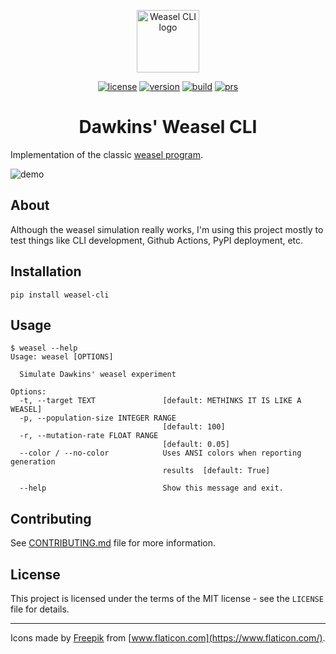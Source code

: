 <p align="center"><a href="https://pypi.org/project/weasel-cli/" target="_blank" rel="noopener noreferrer"><img width="100" src="https://raw.githubusercontent.com/wdsrocha/weasel-cli/master/logo.svg" alt="Weasel CLI logo"></a></p>

<p align="center">
  <a href="https://github.com/wdsrocha/weasel-cli/blob/master/LICENSE"><img src="https://img.shields.io/github/license/wdsrocha/weasel-cli?color=blue" alt="license"></a>
  <a href="https://pypi.org/project/weasel-cli/"><img src="https://img.shields.io/pypi/v/weasel-cli" alt="version"></a>
  <a href="https://github.com/wdsrocha/weasel-cli/actions?query=workflow%3Abuild"><img src="https://img.shields.io/github/workflow/status/wdsrocha/weasel-cli/build" alt="build"></a>
  <a href="https://github.com/wdsrocha/weasel-cli/blob/master/CONTRIBUTING.md"><img src="https://img.shields.io/badge/PRs-welcome-brightgreen" alt="prs"></a>
</p>

<h1 align="center">Dawkins' Weasel CLI</h1>

Implementation of the classic [weasel program](https://en.wikipedia.org/wiki/Weasel_program).

![demo](https://raw.githubusercontent.com/wdsrocha/weasel-cli/master/cli_demo.png)

## About

Although the weasel simulation really works, I'm using this project mostly to test things like CLI development, Github Actions, PyPI deployment, etc.

## Installation

`pip install weasel-cli`

## Usage

```
$ weasel --help
Usage: weasel [OPTIONS]

  Simulate Dawkins' weasel experiment

Options:
  -t, --target TEXT               [default: METHINKS IT IS LIKE A WEASEL]
  -p, --population-size INTEGER RANGE
                                  [default: 100]
  -r, --mutation-rate FLOAT RANGE
                                  [default: 0.05]
  --color / --no-color            Uses ANSI colors when reporting generation
                                  results  [default: True]

  --help                          Show this message and exit.
```

## Contributing

See [CONTRIBUTING.md](https://github.com/wdsrocha/weasel-cli/blob/master/CONTRIBUTING.md) file for more information.

## License

This project is licensed under the terms of the MIT license - see the `LICENSE` file for details.

---

Icons made by [Freepik](https://www.flaticon.com/authors/freepik) from [www.flaticon.com](https://www.flaticon.com/).
